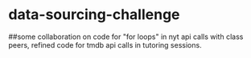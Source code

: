 # data-sourcing-challenge
##some collaboration on code for "for loops" in nyt api calls with class peers,  refined code for tmdb api calls in tutoring sessions. 